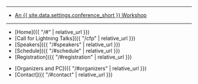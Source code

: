 ***

* <a href = "{{ site.data.settings.conference_url }}">An {{ site.data.settings.conference_short }} Workshop<i aria-hidden="true" class="fas fa-external-link-alt"></i></a>

***

* [Home]({{ "/#" | relative_url }})
* [Call for Lightning Talks]({{ "/cfp" | relative_url }})
* [Speakers]({{ "/#speakers" | relative_url }})
* [Schedule]({{ "/#schedule" | relative_url }})  
* [Registration]({{ "/#registration" | relative_url }})
<!-- * [Supporters]({{ "/#supporters" | relative_url }}) -->
* [Organizers and PC]({{ "/#organizers" | relative_url }})
* [Contact]({{ "/#contact" | relative_url }})